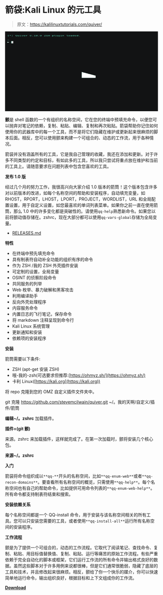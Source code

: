 # 箭袋:Kali Linux 的元工具

> 原文：<https://kalilinuxtutorials.com/quiver/>

[![Quiver : A Meta-Tool for Kali Linux](img//560e0aecbc7bb02718984a0b3816ac31.png "Quiver : A Meta-Tool for Kali Linux")](https://1.bp.blogspot.com/-LK5W1mF9oD4/XxxSzfgCdTI/AAAAAAAAHE0/eQ1vsUkhuJMe0vpmw-h_SFrYDdBPW5drgCLcBGAsYHQ/s1600/Quiver%25281%2529.png)

**颤**是 shell 函数的一个有组织的名称空间，它在您的终端中预填充命令，以便您可以抛弃对笔记的依赖，复制、粘贴、编辑、复制和再次粘贴。箭袋帮助你记住如何使用你的武器库中的每一个工具，而不是将它们隐藏在维护或更新起来很麻烦的脚本后面。相反，您可以使用颤来构建一个可组合的、动态的工作流，用于各种情况。

箭袋并没有涵盖所有的工具，它是我自己管理的收藏，我还在添加和更新。对于许多不同类型的约定和目标，有如此多的工具，所以我只尝试将重点放在维护和当前的工具上。请随意要求在问题列表中包含您喜欢的工具。

**发布 1.0 版**

经过几个月的努力工作，我很高兴向大家介绍 1.0 版本的箭筒！这个版本包含许多对以前版本的改进，如每个名称空间的帮助和安装程序，自动填充变量，如 RHOST，RPORT，LHOST，LPORT，PROJECT，WORDLIST，URL 和全局配置设置，用于自定义设置，如您最喜欢的单词列表菜单。如果你之前一直在使用箭筒，那么 1.0 中的许多变化都是突破性的。请使用`qq-help`熟悉新命令。如果您以前将颤动值存储在。zshrc，现在大部分都可以使用`qq-vars-global`存储为全局变量。

*   [RELEASES.md](https://github.com/stevemcilwain/quiver/blob/master/RELEASES.md)

**特性**

*   在终端中预先填充命令
*   具有制表符自动补全功能的组织有序的命令
*   作为 ZSH /我的 ZSH 外壳插件安装
*   可定制的设置，全局变量
*   OSINT 的侦察阶段命令
*   共同服务的列举
*   Web 枚举、暴力破解和黑客攻击
*   利用编译助手
*   反向外壳处理程序
*   内容服务命令
*   内置日志的飞行笔记，保存命令
*   将 markdown 注释呈现到命令行
*   Kali Linux 系统管理
*   更新通知和安装
*   依赖项的安装程序

**安装**

箭筒需要以下条件:

*   ZSH (apt-get 安装 ZSH)
*   哦-我的-zsh(可选要求但推荐:[https://ohmyz.sh/](https://ohmyz.sh/)
*   卡利 Linux([https://kali.org](https://kali.org))

将 repo 克隆到您的 OMZ 自定义插件文件夹中。

git 克隆 https://github.com/stevemcilwain/quiver.git ~/。我的天啊/自定义/插件/箭筒

**编辑~/。zshrc** 加载插件。

**插件=(git 颤)**

来源。zshrc 来加载插件，这样就完成了。在第一次加载时，颤将安装几个核心包。

**来源~/。zshrc**

**入门**

箭袋将命令组织成以`**qq-**`开头的名称空间，比如`**qq-enum-web**`或者`**qq-recon-domains**`。要查看所有名称空间的概览，只需使用`**qq-help**`。每个名称空间也有自己的帮助命令，比如提供可用命令列表的`**qq-enum-web-help**`。所有命令都支持制表符结束和搜索。

**安装依赖关系**

每个名称空间都是一个 QQ-install 命令，用于安装与该名称空间相关的所有工具。您可以只安装您需要的工具，或者使用`**qq-install-all**`运行所有名称空间的安装程序。

**工作流程**

颤是为了提供一个可组合的，动态的工作流程。它取代了阅读笔记、查找命令、复制、粘贴、用目标值替换值、复制、粘贴、运行等痛苦的原始工作流程。有些严重依赖于完全自动化的脚本或框架，它们运行工作流的所有命令并输出格式良好的数据。虽然这些脚本对于许多用例来说都很棒，但是它们通常很脆弱，隐藏了底层的工具和技术，并且修改起来很麻烦。相反，颤给了你一个快乐的媒介，你可以快速简单地运行命令，输出组织良好，根据目标和上下文组成你的工作流。

[**Download**](https://github.com/stevemcilwain/quiver)